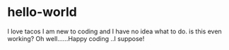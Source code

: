 # hello-world
I love tacos
I am new to coding and I have no idea what to do. 
is this even working? 
Oh well......Happy coding ..I suppose!
